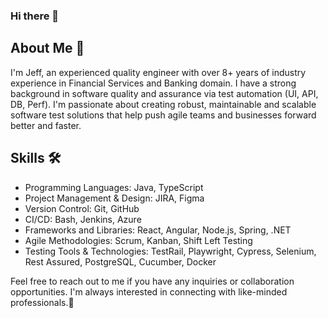 ### Hi there 👋

<!--
**jeffenc/jeffenc** is a ✨ _special_ ✨ repository because its `README.md` (this file) appears on your GitHub profile.

Here are some ideas to get you started:

- 🔭 I’m currently working on ...
- 🌱 I’m currently learning ...
- 👯 I’m looking to collaborate on ...
- 🤔 I’m looking for help with ...
- 💬 Ask me about ...
- 📫 How to reach me: ...
- 😄 Pronouns: ...
- ⚡ Fun fact: ...


[![LinkedIn](https://img.shields.io/badge/LinkedIn-Connect-blue?style=flat-square&logo=linkedin&logoColor=white)](https://www.linkedin.com/in/jeffrey-encarnacion)
[![Portfolio](https://img.shields.io/badge/Portfolio-Visit-ff69b4?style=flat-square)](https://www.yourportfolio.com)
-->

## About Me 📖

I'm Jeff, an experienced quality engineer with over 8+ years of industry experience in Financial Services and Banking domain. I have a strong background in software quality and assurance via test automation (UI, API, DB, Perf). I'm passionate about creating robust, maintainable and scalable software test solutions that help push agile teams and businesses forward better and faster. 

## Skills 🛠️

- Programming Languages: Java, TypeScript
- Project Management & Design: JIRA, Figma
- Version Control: Git, GitHub
- CI/CD: Bash, Jenkins, Azure
- Frameworks and Libraries: React, Angular, Node.js, Spring, .NET
- Agile Methodologies: Scrum, Kanban, Shift Left Testing
- Testing Tools & Technologies: TestRail, Playwright, Cypress, Selenium, Rest Assured, PostgreSQL, Cucumber, Docker

<!--
## Projects

#### Project 1

- Description: Briefly describe the project, highlighting your role and contributions.
- Technologies used: List the technologies you used in this project.
- GitHub Repository: Provide a link to the GitHub repository.

#### Project 2

- Description: Briefly describe the project, highlighting your role and contributions.
- Technologies used: List the technologies you used in this project.
- GitHub Repository: Provide a link to the GitHub repository.


## Education

- Bachelor of Science in Computer Engineering

## Contact

- Email: your-email@example.com
- Phone: +1 123 456 7890
- Location: City, Country
- LinkedIn: [linkedin.com/in/jeffrey-encarnacion](https://www.linkedin.com/in/jeffrey-encarnacion)
-->

Feel free to reach out to me if you have any inquiries or collaboration opportunities. I'm always interested in connecting with like-minded professionals.📱

